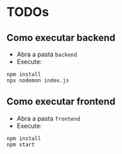 # TODOs

## Como executar backend

- Abra a pasta `backend`
- Execute:

```
npm install
npx nodemon index.js
```

## Como executar frontend

- Abra a pasta `frontend`
- Execute:

```
npm install
npm start
```